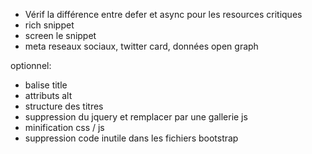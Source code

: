 - Vérif la différence entre defer et async pour les resources critiques
- rich snippet
- screen le snippet
- meta reseaux sociaux, twitter card, données open graph

optionnel: 
- balise title
- attributs alt
- structure des titres
- suppression du jquery et remplacer par une gallerie js
- minification css / js
- suppression code inutile dans les fichiers bootstrap
